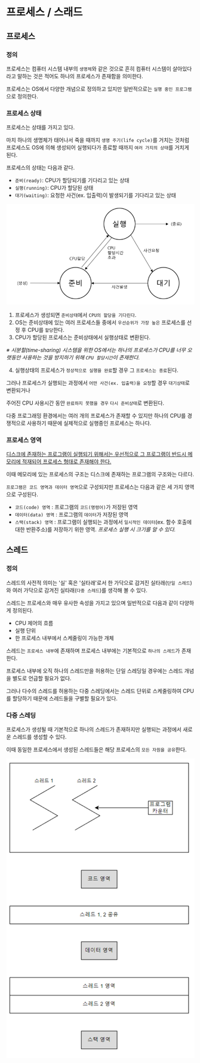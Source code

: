 # 프로세스 / 스래드

## 프로세스

### **정의**

프로세스는 컴퓨터 시스템 내부의 `생명체`와 같은 것으로 흔히 컴퓨터 시스템이 살아있다 라고 말하는 것은 적어도 하나의 프로세스가 존재함을 의미한다.

프로세스는 OS에서 다양한 개념으로 정의하고 있지만 일반적으로는 `실행 중인 프로그램`으로 정의한다.

### **프로세스 상태**

프로세스는 상태를 가지고 있다.

마치 하나의 생명체가 태어나서 죽을 때까지 `생명 주기(life cycle)`를 거치는 것처럼 프로세스도 OS에 의해 생성되어 실행되다가 종료할 때까지 `여러 가지의 상태`를 거치게 된다.

프로세스의 상태는 다음과 같다.

- `준비(ready)`: CPU가 할당되기를 기다리고 있는 상태
- `실행(running)`: CPU가 할당된 상태
- `대기(waiting)`: 요청한 사건(ex. 입출력)이 발생되기를 기다리고 있는 상태

![process](./images/process.png)

1. 프로세스가 생성되면 `준비상태`에서 `CPU의 할당을 기다린다`.
2. OS는 준비상태에 있는 여러 프로세스들 중에서 `우선순위가 가장 높은` 프로세스를 선정 후 CPU를 `할당`한다.
3. CPU가 할당된 프로세스는 준비상태에서 실행상태로 변환된다.

*※ 시분할(time-sharing) 시스템을 위한 OS에서는 하나의 프로세스가 CPU를 너무 오랫동안 사용하는 것을 방지하기 위해 `CPU 할당시간`이 존재한다.*

4. 실행상태의 프로세스가 `정상적으로 실행을 완료`할 경우 그 `프로세스는 종료`된다.

그러나 프로세스가 실행되는 과정에서 `어떤 사건(ex. 입출력)을 요청`할 경우 `대기상태`로 변환되거나

주어진 CPU 사용시간 동안 `완료하지 못했을 경우` `다시 준비상태`로 변환된다.

다중 프로그래밍 환경에서는 여러 개의 프로세스가 존재할 수 있지만 하나의 CPU를 경쟁적으로 사용하기 때문에 실제적으로 실행중인 프로세스는 하나다.

### **프로세스 영역**

[디스크에 존재하는 프로그램이 실행되기 위해서는 우선적으로 그 프로그램이 반드시 메모리에 적재되어 프로세스 형태로 존재해야 한다.](./os.md/#컴퓨터-동작원리)

이때 메모리에 있는 프로세스의 구조는 디스크에 존재하는 프로그램의 구조와는 다르다.

`프로그램은 코드 영역과 데이터 영역`으로 구성되지만 프로세스는 다음과 같은 세 가지 영역으로 구성된다.

- `코드(code) 영역` : 프로그램의 `코드(명령어)`가 저장된 영역
- `데이터(data) 영역` : 프로그램의 `데이터`가 저장된 영역
- `스택(stack) 영역` : 프로그램이 실행되는 과정에서 `일시적인 데이터`(ex. 함수 호출에 대한 반환주소)를 저장하기 위한 영역. *프로세스 실행 시 크기를 알 수 있다.*

## 스레드

### **정의**

스레드의 사전적 의미는 '실' 혹은 '실타래'로서 한 가닥으로 감겨진 실타래(`단일 스레드`)와 여러 가닥으로 감겨진 실타래(`다중 스레드`)를 생각해 볼 수 있다.

스레드는 프로세스와 매우 유사한 속성을 가지고 있으며 일반적으로 다음과 같이 다양하게 정의된다.

- CPU 제어의 흐름
- 실행 단위
- 한 프로세스 내부에서 스케줄링이 가능한 개체

스레드는 `프로세스 내부`에 존재하며 프로세스 내부에는 기본적으로 `하나의 스레드`가 존재한다.

프로세스 내부에 오직 하나의 스레드만을 허용하는 단일 스레딩일 경우에는 스레드 개념을 별도로 언급할 필요가 없다.

그러나 다수의 스레드를 허용하는 다중 스레딩에서는 스레드 단위로 스케줄링하여 CPU를 할당하기 때문에 스레드들을 구별할 필요가 있다.

### **다중 스레딩**

프로세스가 생성될 때 기본적으로 하나의 스레드가 존재하지만 실행되는 과정에서 새로운 스레드를 생성할 수 있다.

이때 동일한 프로세스에서 생성된 스레드들은 해당 프로세스의 `모든 자원을 공유`한다.

![thread](./images/thread.png)